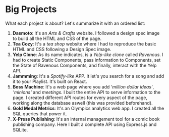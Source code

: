 # Big Projects
What each project is about? Let's summarize it with an ordered list:
1. **Dasmoto**: It's an *Arts & Crafts* website. I followed a design spec image to build all the HTML and CSS of the page.
2. **Tea Cozy**: It's a *tea shop* website where I had to reproduce the basic HTML and CSS following a Design Spec image.
3. **Yelp Clone**: As its name indicates, is a *Yelp-like clone* called *Ravenous*. I had to create Static Components, pass information to Components, set the State of Ravenous Components, and finally, interact with the Yelp API.  
4. **Jammming**: It's a *Spotify-like* APP. It let's you search for a song and add it to your Playlist. It's built on React.
5. **Boss Machine**: It's a web page where you add *'million dollar ideas'*, *'minions'* and *meetings*. I built the entire API to serve information to the page. I created different API routes for every aspect of the page, working along the database aswell (this was provided beforehand).
6. **Gold Medal Metrics**: It's an Olympics analytics web app. I created all the SQL queries that power it.
7. **X-Press Publishing**: It's an internal management tool for a comic book publishing company. Here I built a complete API using Express.js and SQLite.